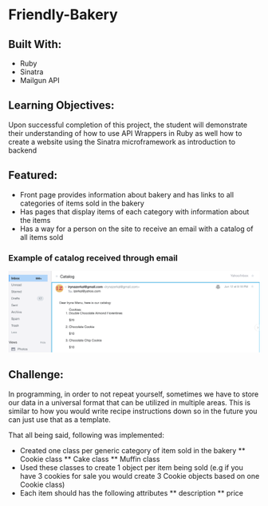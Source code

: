 # Friendly-Bakery

## Built With:
* Ruby 
* Sinatra
* Mailgun API

## Learning Objectives:  

Upon successful completion of this project, the student will demonstrate their understanding of how to use API Wrappers in Ruby as well how to create a website using the Sinatra microframework as introduction to backend

## Featured:
* Front page provides information about bakery and has links to all categories of items sold in the bakery
* Has pages that display items of each category with information about the items
* Has a way for a person on the site to receive an email with a catalog of all items sold

### Example of catalog received through email
![email](/public/images/email.png)

 

## Challenge:

In programming, in order to not repeat yourself, sometimes we have to store our data in a universal format that can be utilized in multiple areas. This is similar to how you would write recipe instructions down so in the future you can just use that as a template.

That all being said, following was implemented:

* Created one class per generic category of item sold in the bakery
** Cookie class
** Cake class
** Muffin class
* Used these classes to create 1 object per item being sold (e.g if you have 3 cookies for sale you would create 3 Cookie objects based on one Cookie class)
* Each item should has the following attributes
** description
** price

